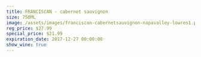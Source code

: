 ```yaml
---
title: FRANCISCAN - cabernet sauvignon
size: 750ML
image: /assets/images/franciscan-cabernetsauvignon-napavalley-lowres1.png
reg_price: $27.99
special_price: $21.99
expiration_date: 2017-12-27 00:00:00
show_wine: true
---
```



